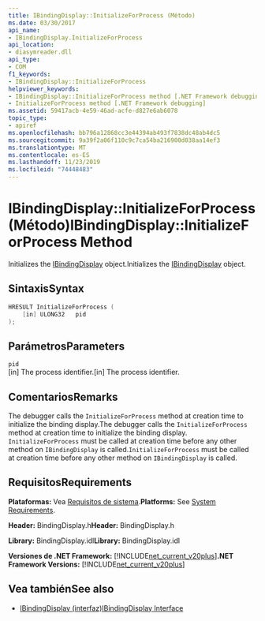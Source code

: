 ```yaml
---
title: IBindingDisplay::InitializeForProcess (Método)
ms.date: 03/30/2017
api_name:
- IBindingDisplay.InitializeForProcess
api_location:
- diasymreader.dll
api_type:
- COM
f1_keywords:
- IBindingDisplay::InitializeForProcess
helpviewer_keywords:
- IBindingDisplay::InitializeForProcess method [.NET Framework debugging]
- InitializeForProcess method [.NET Framework debugging]
ms.assetid: 59417acb-4e59-46ad-acfe-d827e6ab6078
topic_type:
- apiref
ms.openlocfilehash: bb796a12868cc3e44394ab493f7838dc48ab4dc5
ms.sourcegitcommit: 9a39f2a06f110c9c7ca54ba216900d038aa14ef3
ms.translationtype: MT
ms.contentlocale: es-ES
ms.lasthandoff: 11/23/2019
ms.locfileid: "74448483"
---
```

# <a name="ibindingdisplayinitializeforprocess-method"></a><span data-ttu-id="9b37e-102">IBindingDisplay::InitializeForProcess (Método)</span><span class="sxs-lookup"><span data-stu-id="9b37e-102">IBindingDisplay::InitializeForProcess Method</span></span>
<span data-ttu-id="9b37e-103">Initializes the [IBindingDisplay](../../../../docs/framework/unmanaged-api/diagnostics/ibindingdisplay-interface.md) object.</span><span class="sxs-lookup"><span data-stu-id="9b37e-103">Initializes the [IBindingDisplay](../../../../docs/framework/unmanaged-api/diagnostics/ibindingdisplay-interface.md) object.</span></span>  
  
## <a name="syntax"></a><span data-ttu-id="9b37e-104">Sintaxis</span><span class="sxs-lookup"><span data-stu-id="9b37e-104">Syntax</span></span>  
  
```cpp  
HRESULT InitializeForProcess (  
    [in] ULONG32   pid  
);  
```  
  
## <a name="parameters"></a><span data-ttu-id="9b37e-105">Parámetros</span><span class="sxs-lookup"><span data-stu-id="9b37e-105">Parameters</span></span>  
 `pid`  
 <span data-ttu-id="9b37e-106">[in] The process identifier.</span><span class="sxs-lookup"><span data-stu-id="9b37e-106">[in] The process identifier.</span></span>  
  
## <a name="remarks"></a><span data-ttu-id="9b37e-107">Comentarios</span><span class="sxs-lookup"><span data-stu-id="9b37e-107">Remarks</span></span>  
 <span data-ttu-id="9b37e-108">The debugger calls the `InitializeForProcess` method at creation time to initialize the binding display.</span><span class="sxs-lookup"><span data-stu-id="9b37e-108">The debugger calls the `InitializeForProcess` method at creation time to initialize the binding display.</span></span> <span data-ttu-id="9b37e-109">`InitializeForProcess` must be called at creation time before any other method on `IBindingDisplay` is called.</span><span class="sxs-lookup"><span data-stu-id="9b37e-109">`InitializeForProcess` must be called at creation time before any other method on `IBindingDisplay` is called.</span></span>  
  
## <a name="requirements"></a><span data-ttu-id="9b37e-110">Requisitos</span><span class="sxs-lookup"><span data-stu-id="9b37e-110">Requirements</span></span>  
 <span data-ttu-id="9b37e-111">**Plataformas:** Vea [Requisitos de sistema](../../../../docs/framework/get-started/system-requirements.md).</span><span class="sxs-lookup"><span data-stu-id="9b37e-111">**Platforms:** See [System Requirements](../../../../docs/framework/get-started/system-requirements.md).</span></span>  
  
 <span data-ttu-id="9b37e-112">**Header:** BindingDisplay.h</span><span class="sxs-lookup"><span data-stu-id="9b37e-112">**Header:** BindingDisplay.h</span></span>  
  
 <span data-ttu-id="9b37e-113">**Library:** BindingDisplay.idl</span><span class="sxs-lookup"><span data-stu-id="9b37e-113">**Library:** BindingDisplay.idl</span></span>  
  
 <span data-ttu-id="9b37e-114">**Versiones de .NET Framework:** [!INCLUDE[net_current_v20plus](../../../../includes/net-current-v20plus-md.md)]</span><span class="sxs-lookup"><span data-stu-id="9b37e-114">**.NET Framework Versions:** [!INCLUDE[net_current_v20plus](../../../../includes/net-current-v20plus-md.md)]</span></span>  
  
## <a name="see-also"></a><span data-ttu-id="9b37e-115">Vea también</span><span class="sxs-lookup"><span data-stu-id="9b37e-115">See also</span></span>

- [<span data-ttu-id="9b37e-116">IBindingDisplay (interfaz)</span><span class="sxs-lookup"><span data-stu-id="9b37e-116">IBindingDisplay Interface</span></span>](../../../../docs/framework/unmanaged-api/diagnostics/ibindingdisplay-interface.md)
